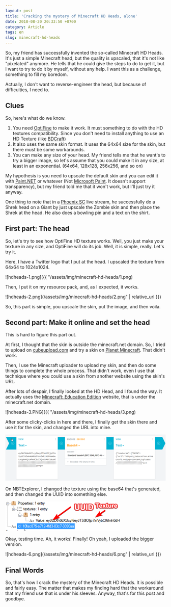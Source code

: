 ```yaml
---
layout: post
title: 'Cracking the mystery of Minecraft HD Heads, alone'
date: 2018-08-20 20:33:50 +0700
category: Article
tags: en 
slug: minecraft-hd-heads
---
```


So, my friend has successfully invented the so-called Minecraft HD Heads. It's just a simple Minecraft head, but the quality is upscaled, that it's not like "pixelated" anymore. He tells that he could give the steps to do to get it, but I want to try to do it by myself, without any help. I want this as a challenge, something to fill my boredom. 

Actually, I don't want to reverse-engineer the head, but because of difficulties, I need to.

## Clues

So, here's what do we know. 

1. You need [OptiFine](http://optifine.net) to make it work. 
   It must something to do with the HD textures compatibility. Since you don't need to install anything to use an HD Texture (like [BDCraft](https://bdcraft.net/)) 
2. It also uses the same skin format. 
   It uses the 64x64 size for the skin, but there must be some workarounds.
3. You can make any size of your head. 
   My friend tells me that he want's to try a bigger image, so let's assume that you could make it in any size, at least in an exponential. (64x64, 128x128, 256x256, and so on) 
 
My hypothesis is you need to upscale the default skin and you can edit it with [Paint.NET](https://www.getpaint.net/) or whatever (Not [Microsoft Paint](https://en.wikipedia.org/wiki/Microsoft_Paint). It doesn't support transparency), but my friend told me that it won't work, but I'll just try it anyway. 

One thing to note that in a [Phoenix SC](http://youtube.com/phnixhamstasc) live stream, he successfully do a Shrek head on a Giant by just upscale the Zombie skin and then place the Shrek at the head. He also does a bowling pin and a text on the shirt.

## First part: The head

So, let's try to see how OptiFine HD texture works. Well, you just make your texture in any size, and OptiFine will do its job. Well, it is simple, really. Let's try it. 

Here, I have a Twitter logo that I put at the head. I upscaled the texture from 64x64 to 1024x1024. 

![hdheads-1.png]({{ "/assets/img/minecraft-hd-heads/1.png) 

Then, I put it on my resource pack, and, as I expected, it works. 

![hdheads-2.png](/assets/img/minecraft-hd-heads/2.png" | relative_url }}) 

So, this part is simple, you upscale the skin, put the image, and then voila.

## Second part: Make it online and set the head

This is hard to figure this part out. 

At first, I thought that the skin is outside the minecraft.net domain. So, I tried to upload on [cubeupload.com](http://cubeupload.com) and try a skin on [Planet Minecraft](http://planetminecraft.com). That didn't work. 

Then, I use the Minecraft uploader to upload my skin, and then do some things to complete the whole process. That didn't work, even I use that technique where you could use a skin from another website using the skin's URL. 

After lots of despair, I finally looked at the HD Head, and I found the way. It actually uses the [Minecraft: Education Edition](http://education.minecraft.net) website, that is under the minecraft.net domain. 

![hdheads-3.PNG]({{ "/assets/img/minecraft-hd-heads/3.png) 

After some clicky-clicks in here and there, I finally get the skin there and use it for the skin, and changed the URL into mine. 

![hdheads-4.png](/assets/img/minecraft-hd-heads/4.png) 

On NBTExplorer, I changed the texture using the base64 that's generated, and then changed the UUID into something else. 

![hdheads-5.png](/assets/img/minecraft-hd-heads/5.png) 

Okay, testing time. Ah, it works! Finally! Oh yeah, I uploaded the bigger version. 

![hdheads-6.png](/assets/img/minecraft-hd-heads/6.png" | relative_url }})

## Final Words

So, that's how I crack the mystery of the Minecraft HD Heads. It is possible and fairly easy. The matter that makes my finding hard that the workaround that my friend use that is under his sleeves. Anyway, that's for this post and goodbye.
